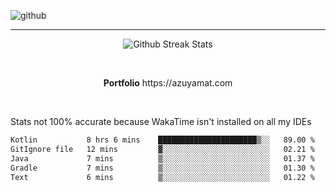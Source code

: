 ![github](https://media.discordapp.net/attachments/881363147364118528/1142610121697021952/background.png?width=1000&height=300)<br>
___
<p align="center">
  <img alt="Github Streak Stats" src="https://streak-stats.demolab.com?user=Azuyamat&theme=transparent&hide_border=true"/>
</p><br>
<p align="center">
      <strong>Portfolio</strong> https://azuyamat.com
</p><br>

Stats not 100% accurate because WakaTime isn't installed on all my IDEs
<!--START_SECTION:waka-->

```txt
Kotlin           8 hrs 6 mins    ██████████████████████▒░░   89.00 %
GitIgnore file   12 mins         ▓░░░░░░░░░░░░░░░░░░░░░░░░   02.21 %
Java             7 mins          ▒░░░░░░░░░░░░░░░░░░░░░░░░   01.37 %
Gradle           7 mins          ▒░░░░░░░░░░░░░░░░░░░░░░░░   01.30 %
Text             6 mins          ▒░░░░░░░░░░░░░░░░░░░░░░░░   01.22 %
```

<!--END_SECTION:waka-->
